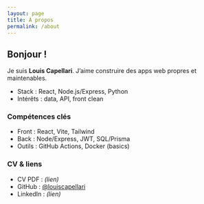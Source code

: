 ```yaml
---
layout: page
title: À propos
permalink: /about
---
```


## Bonjour !
Je suis **Louis Capellari**. J’aime construire des apps web propres et maintenables.
- Stack : React, Node.js/Express, Python
- Intérêts : data, API, front clean

### Compétences clés
- Front : React, Vite, Tailwind
- Back : Node/Express, JWT, SQL/Prisma
- Outils : GitHub Actions, Docker (basics)

### CV & liens
- CV PDF : *(lien)*
- GitHub : [@louiscapellari](https://github.com/louiscapellari)
- LinkedIn : *(lien)*
